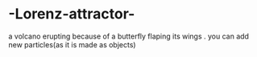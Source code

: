 # -Lorenz-attractor-
a volcano erupting because of a butterfly flaping  its wings .
you can add new particles(as it is made as objects)
